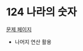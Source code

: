 # 124 나라의 숫자 

[문제 페이지](https://school.programmers.co.kr/learn/courses/30/lessons/12899)

* 나머지 연산 활용